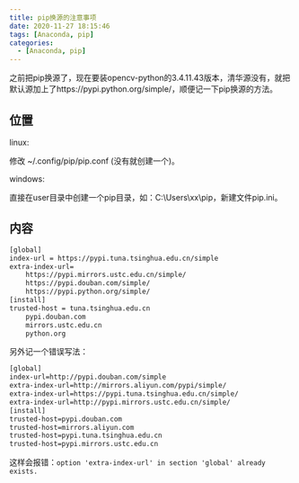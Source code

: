 ```yaml
---
title: pip换源的注意事项
date: 2020-11-27 18:15:46
tags: [Anaconda, pip]
categories: 
  - [Anaconda, pip]
---
```


之前把pip换源了，现在要装opencv-python的3.4.11.43版本，清华源没有，就把默认源加上了https://pypi.python.org/simple/，顺便记一下pip换源的方法。

<!-- more -->

## 位置

linux:

修改 ~/.config/pip/pip.conf (没有就创建一个)。

windows:

直接在user目录中创建一个pip目录，如：C:\Users\xx\pip，新建文件pip.ini。

## 内容

``` bash
[global]
index-url = https://pypi.tuna.tsinghua.edu.cn/simple
extra-index-url=
	https://pypi.mirrors.ustc.edu.cn/simple/
	https://pypi.douban.com/simple/
	https://pypi.python.org/simple/
[install]
trusted-host = tuna.tsinghua.edu.cn
	pypi.douban.com
	mirrors.ustc.edu.cn
	python.org
```

另外记一个错误写法：

``` bash
[global]
index-url=http://pypi.douban.com/simple
extra-index-url=http://mirrors.aliyun.com/pypi/simple/
extra-index-url=https://pypi.tuna.tsinghua.edu.cn/simple/
extra-index-url=http://pypi.mirrors.ustc.edu.cn/simple/
[install]
trusted-host=pypi.douban.com
trusted-host=mirrors.aliyun.com
trusted-host=pypi.tuna.tsinghua.edu.cn
trusted-host=pypi.mirrors.ustc.edu.cn
```

这样会报错：`option 'extra-index-url' in section 'global' already exists.`
